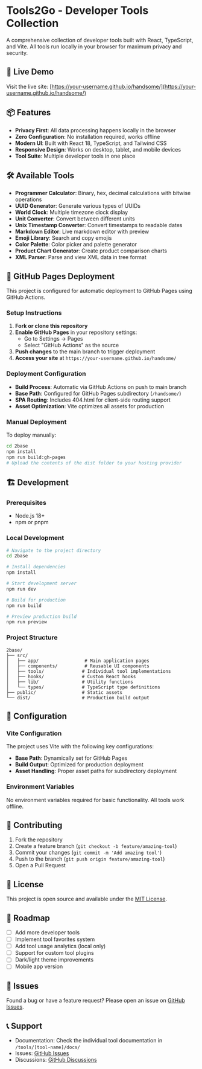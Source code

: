# Tools2Go - Developer Tools Collection

A comprehensive collection of developer tools built with React, TypeScript, and Vite. All tools run locally in your browser for maximum privacy and security.

## 🚀 Live Demo

Visit the live site: [https://your-username.github.io/handsome/](https://your-username.github.io/handsome/)

## 📦 Features

- **Privacy First**: All data processing happens locally in the browser
- **Zero Configuration**: No installation required, works offline
- **Modern UI**: Built with React 18, TypeScript, and Tailwind CSS
- **Responsive Design**: Works on desktop, tablet, and mobile devices
- **Tool Suite**: Multiple developer tools in one place

## 🛠️ Available Tools

- **Programmer Calculator**: Binary, hex, decimal calculations with bitwise operations
- **UUID Generator**: Generate various types of UUIDs
- **World Clock**: Multiple timezone clock display
- **Unit Converter**: Convert between different units
- **Unix Timestamp Converter**: Convert timestamps to readable dates
- **Markdown Editor**: Live markdown editor with preview
- **Emoji Library**: Search and copy emojis
- **Color Palette**: Color picker and palette generator
- **Product Chart Generator**: Create product comparison charts
- **XML Parser**: Parse and view XML data in tree format

## 🚀 GitHub Pages Deployment

This project is configured for automatic deployment to GitHub Pages using GitHub Actions.

### Setup Instructions

1. **Fork or clone this repository**
2. **Enable GitHub Pages** in your repository settings:
   - Go to Settings → Pages
   - Select "GitHub Actions" as the source
3. **Push changes** to the main branch to trigger deployment
4. **Access your site** at `https://your-username.github.io/handsome/`

### Deployment Configuration

- **Build Process**: Automatic via GitHub Actions on push to main branch
- **Base Path**: Configured for GitHub Pages subdirectory (`/handsome/`)
- **SPA Routing**: Includes 404.html for client-side routing support
- **Asset Optimization**: Vite optimizes all assets for production

### Manual Deployment

To deploy manually:

```bash
cd 2base
npm install
npm run build:gh-pages
# Upload the contents of the dist folder to your hosting provider
```

## 🏗️ Development

### Prerequisites

- Node.js 18+ 
- npm or pnpm

### Local Development

```bash
# Navigate to the project directory
cd 2base

# Install dependencies
npm install

# Start development server
npm run dev

# Build for production
npm run build

# Preview production build
npm run preview
```

### Project Structure

```
2base/
├── src/
│   ├── app/                 # Main application pages
│   ├── components/          # Reusable UI components
│   ├── tools/              # Individual tool implementations
│   ├── hooks/              # Custom React hooks
│   ├── lib/                # Utility functions
│   └── types/              # TypeScript type definitions
├── public/                 # Static assets
└── dist/                   # Production build output
```

## 🔧 Configuration

### Vite Configuration

The project uses Vite with the following key configurations:
- **Base Path**: Dynamically set for GitHub Pages
- **Build Output**: Optimized for production deployment
- **Asset Handling**: Proper asset paths for subdirectory deployment

### Environment Variables

No environment variables required for basic functionality. All tools work offline.

## 🤝 Contributing

1. Fork the repository
2. Create a feature branch (`git checkout -b feature/amazing-tool`)
3. Commit your changes (`git commit -m 'Add amazing tool'`)
4. Push to the branch (`git push origin feature/amazing-tool`)
5. Open a Pull Request

## 📝 License

This project is open source and available under the [MIT License](LICENSE).

## 🎯 Roadmap

- [ ] Add more developer tools
- [ ] Implement tool favorites system
- [ ] Add tool usage analytics (local only)
- [ ] Support for custom tool plugins
- [ ] Dark/light theme improvements
- [ ] Mobile app version

## 🐛 Issues

Found a bug or have a feature request? Please open an issue on [GitHub Issues](https://github.com/your-username/handsome/issues).

## 📞 Support

- Documentation: Check the individual tool documentation in `/tools/[tool-name]/docs/`
- Issues: [GitHub Issues](https://github.com/your-username/handsome/issues)
- Discussions: [GitHub Discussions](https://github.com/your-username/handsome/discussions) 